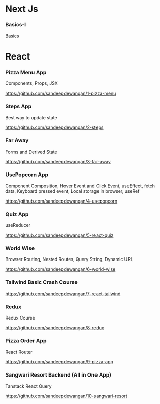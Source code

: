 # Next Js
### Basics-I
[Basics](https://github.com/sandeepdewangan/react/blob/main/nextjs_basics.md)

# React
### Pizza Menu App
Components, Props, JSX

https://github.com/sandeepdewangan/1-pizza-menu

### Steps App
Best way to update state

https://github.com/sandeepdewangan/2-steps

### Far Away
Forms and Derived State

https://github.com/sandeepdewangan/3-far-away

### UsePopcorn App
Component Composition, Hover Event and Click Event, useEffect, fetch data, Keyboard pressed event, Local storage in browser, useRef

https://github.com/sandeepdewangan/4-usepopcorn

### Quiz App
useReducer

https://github.com/sandeepdewangan/5-react-quiz

### World Wise
Browser Routing, Nested Routes, Query String, Dynamic URL

https://github.com/sandeepdewangan/6-world-wise

### Tailwind Basic Crash Course 

https://github.com/sandeepdewangan/7-react-tailwind


### Redux
Redux Course

https://github.com/sandeepdewangan/8-redux

### Pizza Order App
React Router 

https://github.com/sandeepdewangan/9-pizza-app

### Sangwari Resort Backend (All in One App)
Tanstack React Query

https://github.com/sandeepdewangan/10-sangwari-resort

